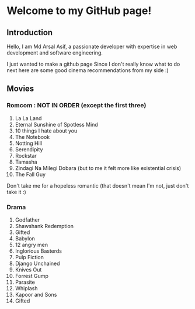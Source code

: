 <link rel="stylesheet" type="text/css" href="styles.css">

# Welcome to my GitHub page!

## Introduction
Hello, I am Md Arsal Asif, a passionate developer with expertise in web development and software engineering.

I just wanted to make a github page
Since I don't really know what to do next here are some good cinema recommendations from my side :)

## **Movies**
### Romcom : NOT IN ORDER (except the first three)
1. La La Land
2. Eternal Sunshine of Spotless Mind
3. 10 things I hate about you
3. The Notebook
4. Notting Hill 
5. Serendipity
6. Rockstar
7. Tamasha
8. Zindagi Na Milegi Dobara (but to me it felt more like existential crisis)
5. The Fall Guy

Don't take me for a hopeless romantic (that doesn't mean I'm not, just don't take it :)
### Drama 
1. Godfather
2. Shawshank Redemption
3. Gifted
4. Babylon
5. 12 angry men
6. Inglorious Basterds
7. Pulp Fiction
8. Django Unchained
9. Knives Out
10. Forrest Gump
11. Parasite
1. Whiplash
1. Kapoor and Sons
2. Gifted
